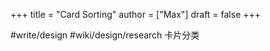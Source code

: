 +++
title = "Card Sorting"
author = ["Max"]
draft = false
+++

\#write/design #wiki/design/research
卡片分类
